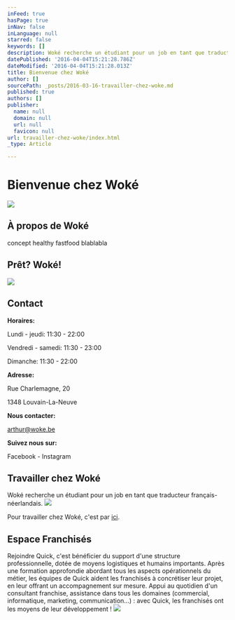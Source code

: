 ```yaml
---
inFeed: true
hasPage: true
inNav: false
inLanguage: null
starred: false
keywords: []
description: Woké recherche un étudiant pour un job en tant que traducteur français-néerlandais.
datePublished: '2016-04-04T15:21:28.786Z'
dateModified: '2016-04-04T15:21:28.013Z'
title: Bienvenue chez Woké
author: []
sourcePath: _posts/2016-03-16-travailler-chez-woke.md
published: true
authors: []
publisher:
  name: null
  domain: null
  url: null
  favicon: null
url: travailler-chez-woke/index.html
_type: Article

---
```

# Bienvenue chez Woké
![](https://the-grid-user-content.s3-us-west-2.amazonaws.com/e56c6d0a-2ffc-4805-be06-2d13b4e0fb4c.jpg)

## À propos de Woké

concept healthy fastfood blablabla

## Prêt? Woké!
![](https://the-grid-user-content.s3-us-west-2.amazonaws.com/02403c33-5995-4c69-9508-401414ea9caa.jpg)

## Contact

**Horaires:**

Lundi - jeudi: 11:30 - 22:00 

Vendredi - samedi: 
11:30 - 23:00 

Dimanche: 
11:30 - 22:00

**Adresse:**

Rue Charlemagne, 20

1348 Louvain-La-Neuve

**Nous contacter:**

arthur@woke.be

**Suivez nous sur:**

Facebook - Instagram 

## Travailler chez Woké

Woké recherche un étudiant pour un job en tant que traducteur français-néerlandais.
![](https://the-grid-user-content.s3-us-west-2.amazonaws.com/74ac71a2-e9d4-4044-9fa8-ae05b884acb3.jpg)

Pour travailler chez Woké, c'est par [ici][0].

## Espace Franchisés

Rejoindre Quick, c'est bénéficier du support d'une structure professionnelle, dotée de moyens logistiques et humains importants. Après une formation approfondie abordant tous les aspects opérationnels du métier, les équipes de Quick aident les franchisés à concrétiser leur projet, en leur offrant un accompagnement sur mesure. Appui au quotidien d'un consultant franchise, assistance dans tous les domaines (commercial, informatique, marketing, communication...) : avec Quick, les franchisés ont les moyens de leur développement !
![](https://the-grid-user-content.s3-us-west-2.amazonaws.com/cda1df84-2bc7-42fc-96b9-e59031c2882a.png)

[0]: http://student.be/fr/jobs-etudiants/traducteur-francais-vers-neerlandais